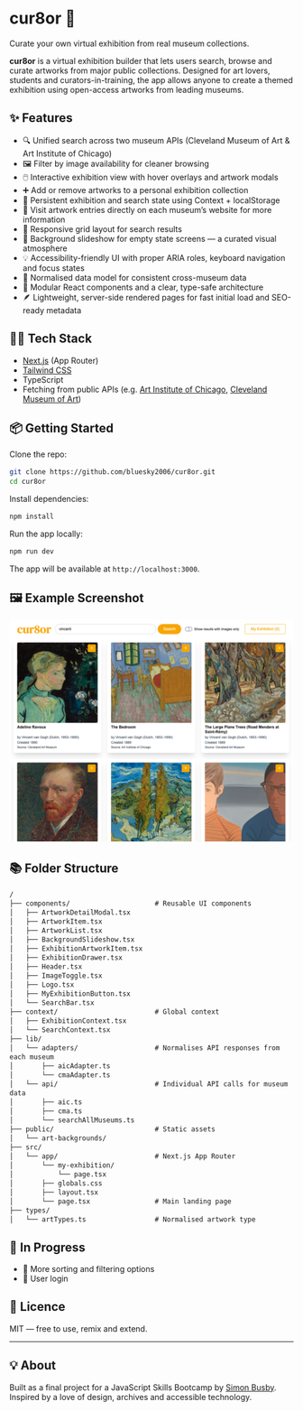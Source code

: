 # cur8or 🎨

Curate your own virtual exhibition from real museum collections.

**cur8or** is a virtual exhibition builder that lets users search, browse and curate artworks from major public collections. Designed for art lovers, students and curators-in-training, the app allows anyone to create a themed exhibition using open-access artworks from leading museums.

## ✨ Features

- 🔍 Unified search across two museum APIs (Cleveland Museum of Art & Art Institute of Chicago)
- 🖼️ Filter by image availability for cleaner browsing
- 🖱️ Interactive exhibition view with hover overlays and artwork modals
- ➕ Add or remove artworks to a personal exhibition collection
- 💾 Persistent exhibition and search state using Context + localStorage
- 🔗 Visit artwork entries directly on each museum’s website for more information
- 🎨 Responsive grid layout for search results
- 🌙 Background slideshow for empty state screens — a curated visual atmosphere
- 💡 Accessibility-friendly UI with proper ARIA roles, keyboard navigation and focus states
- 🧠 Normalised data model for consistent cross-museum data
- 🧩 Modular React components and a clear, type-safe architecture
- 🪶 Lightweight, server-side rendered pages for fast initial load and SEO-ready metadata

## 🧑‍💻 Tech Stack

- [Next.js](https://nextjs.org/) (App Router)
- [Tailwind CSS](https://tailwindcss.com/)
- TypeScript
- Fetching from public APIs (e.g. [Art Institute of Chicago](https://api.artic.edu/docs/), [Cleveland Museum of Art](https://openaccess-api.clevelandart.org/))

## 📦 Getting Started

Clone the repo:

```bash
git clone https://github.com/bluesky2006/cur8or.git
cd cur8or
```

Install dependencies:

```bash
npm install
```

Run the app locally:

```bash
npm run dev
```

The app will be available at `http://localhost:3000`.

## 🖼️ Example Screenshot

![cur8or search results](public/example-screenshot.png)

## 📚 Folder Structure

```
/
├── components/                     # Reusable UI components
│   ├── ArtworkDetailModal.tsx
│   ├── ArtworkItem.tsx
│   ├── ArtworkList.tsx
│   ├── BackgroundSlideshow.tsx
│   ├── ExhibitionArtworkItem.tsx
│   ├── ExhibitionDrawer.tsx
│   ├── Header.tsx
│   ├── ImageToggle.tsx
│   ├── Logo.tsx
│   ├── MyExhibitionButton.tsx
│   └── SearchBar.tsx
├── context/                        # Global context
│   ├── ExhibitionContext.tsx
│   └── SearchContext.tsx
├── lib/
│   └── adapters/                   # Normalises API responses from each museum
│       ├── aicAdapter.ts
│       └── cmaAdapter.ts
│   └── api/                        # Individual API calls for museum data
│       ├── aic.ts
│       ├── cma.ts
│       └── searchAllMuseums.ts
├── public/                         # Static assets
│   └── art-backgrounds/
├── src/
│   └── app/                        # Next.js App Router
│       └── my-exhibition/
│           └── page.tsx
│       ├── globals.css
│       ├── layout.tsx
│       └── page.tsx                # Main landing page
├── types/
│   └── artTypes.ts                 # Normalised artwork type
```

## 🚧 In Progress

- 🧮 More sorting and filtering options
- 🔐 User login

## 📄 Licence

MIT — free to use, remix and extend.

---

## 💡 About

Built as a final project for a JavaScript Skills Bootcamp by [Simon Busby](https://simonbusby.netlify.app). Inspired by a love of design, archives and accessible technology.
